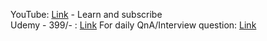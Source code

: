YouTube: [Link](https://www.youtube.com/@DevopsWorking) - Learn and subscribe <br />
Udemy - 399/- : [Link](https://www.udemy.com/course/jenkins-cicd-25-jenkinsfile-3-projects-interview-prep/?couponCode=E199B73A9E64C65B159D)
For daily QnA/Interview question: [Link](https://youtube.com/playlist?list=PLBueXmLs5wEOoNp2Gs00DT-WZWKsur0e-&si=Z0jNyeB1HpYpyzq7) <br/>
